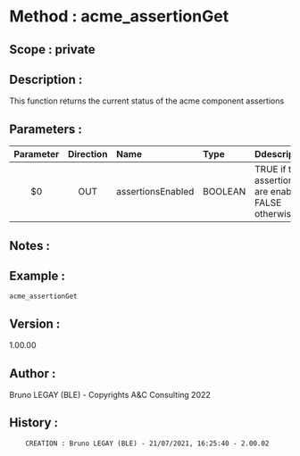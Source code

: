 ﻿# **Method :** acme_assertionGet
## **Scope :** private
## **Description :** 
This function returns the current status of the acme component assertions
## **Parameters :** 
| Parameter | Direction | Name | Type | Ddescription | 
|:----:|:----:|:----|:----|:----| 
| $0 | OUT | assertionsEnabled | BOOLEAN | TRUE if the assertions are enabled, FALSE otherwise | 

## **Notes :** 

## **Example :** 
```
acme_assertionGet
```
## **Version :** 
1.00.00
## **Author :** 
Bruno LEGAY (BLE) - Copyrights A&C Consulting 2022
## **History :** 
 
        CREATION : Bruno LEGAY (BLE) - 21/07/2021, 16:25:40 - 2.00.02
